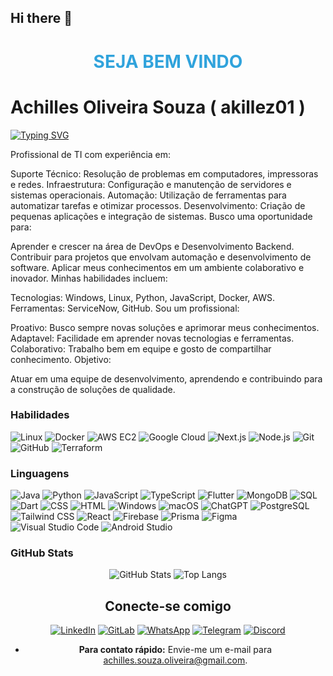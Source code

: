 ## Hi there 👋

<!--
**akillez01/akillez01** is a ✨ _special_ ✨ repository because its `README.md` (this file) appears on your GitHub profile.

Here are some ideas to get you started:

- 🔭 I’m currently working on ...
- 🌱 I’m currently learning ...
- 👯 I’m looking to collaborate on ...
- 🤔 I’m looking for help with ...
- 💬 Ask me about ...
- 📫 How to reach me: ...
- 😄 Pronouns: ...
- ⚡ Fun fact: ...
-->
<h1 align="center" style="color: #30A3DC;">SEJA BEM VINDO</h1>

 # Achilles Oliveira Souza ( akillez01 )

[![Typing SVG](https://readme-typing-svg.herokuapp.com/?color=green&size=35&center=true&vCenter=true&width=1000&lines=Bem+vindo+ao+meu+perfil+do+GitHub!+:%29)](https://git.io/typing-svg)



Profissional de TI com experiência em:

Suporte Técnico: Resolução de problemas em computadores, impressoras e redes.
Infraestrutura: Configuração e manutenção de servidores e sistemas operacionais.
Automação: Utilização de ferramentas para automatizar tarefas e otimizar processos.
Desenvolvimento: Criação de pequenas aplicações e integração de sistemas.
Busco uma oportunidade para:

Aprender e crescer na área de DevOps e Desenvolvimento Backend.
Contribuir para projetos que envolvam automação e desenvolvimento de software.
Aplicar meus conhecimentos em um ambiente colaborativo e inovador.
Minhas habilidades incluem:

Tecnologias: Windows, Linux, Python, JavaScript, Docker, AWS.
Ferramentas: ServiceNow, GitHub.
Sou um profissional:

Proativo: Busco sempre novas soluções e aprimorar meus conhecimentos.
Adaptavel: Facilidade em aprender novas tecnologias e ferramentas.
Colaborativo: Trabalho bem em equipe e gosto de compartilhar conhecimento.
Objetivo:

Atuar em uma equipe de desenvolvimento, aprendendo e contribuindo para a construção de soluções de qualidade.


### Habilidades

![Linux](https://img.shields.io/badge/Linux-000?style=for-the-badge&logo=linux&logoColor=FCC624)
![Docker](https://img.shields.io/badge/Docker-2496ED?style=for-the-badge&logo=docker&logoColor=white)
![AWS EC2](https://img.shields.io/badge/Amazon%20AWS-232F3E.svg?style=for-the-badge&logo=Amazon-AWS&logoColor=white)
![Google Cloud](https://img.shields.io/badge/Google%20Cloud-4285F4?style=for-the-badge&logo=google-cloud&logoColor=white)
![Next.js](https://img.shields.io/badge/Next.js-000000?style=for-the-badge&logo=nextdotjs&logoColor=white)
![Node.js](https://img.shields.io/badge/Node.js-339933?style=for-the-badge&logo=nodedotjs&logoColor=white)
![Git](https://img.shields.io/badge/Git-000?style=for-the-badge&logo=git&logoColor=E94D5F)
![GitHub](https://img.shields.io/badge/GitHub-000?style=for-the-badge&logo=github&logoColor=30A3DC)
![Terraform](https://img.shields.io/badge/Terraform-623CE4?style=for-the-badge&logo=terraform&logoColor=white)

### Linguagens

![Java](https://img.shields.io/badge/java-%23ED8B00.svg?style=for-the-badge&logo=openjdk&logoColor=white)
![Python](https://img.shields.io/badge/Python-3776AB?style=for-the-badge&logo=python&logoColor=white)
![JavaScript](https://img.shields.io/badge/JavaScript-F7DF1E?style=for-the-badge&logo=javascript&logoColor=000)
![TypeScript](https://img.shields.io/badge/TypeScript-3178C6?style=for-the-badge&logo=typescript&logoColor=white)
![Flutter](https://img.shields.io/badge/Flutter-02569B?style=for-the-badge&logo=flutter&logoColor=white)
![MongoDB](https://img.shields.io/badge/MongoDB-4EA94B?style=for-the-badge&logo=mongodb&logoColor=white)
![SQL](https://img.shields.io/badge/SQL-4479A1?style=for-the-badge&logo=MySQL&logoColor=white)
![Dart](https://img.shields.io/badge/Dart-0175C2?style=for-the-badge&logo=dart&logoColor=white)
![CSS](https://img.shields.io/badge/CSS-1572B6?style=for-the-badge&logo=css3&logoColor=white)
![HTML](https://img.shields.io/badge/HTML-E34F26?style=for-the-badge&logo=html5&logoColor=white)
![Windows](https://img.shields.io/badge/Windows-0078D6?style=for-the-badge&logo=windows&logoColor=white)
![macOS](https://img.shields.io/badge/macOS-000000?style=for-the-badge&logo=apple&logoColor=white)
![ChatGPT](https://img.shields.io/badge/ChatGPT-412991?style=for-the-badge&logo=openai&logoColor=white)
![PostgreSQL](https://img.shields.io/badge/PostgreSQL-336791?style=for-the-badge&logo=postgresql&logoColor=white)
![Tailwind CSS](https://img.shields.io/badge/Tailwind_CSS-38B2AC?style=for-the-badge&logo=tailwind-css&logoColor=white)
![React](https://img.shields.io/badge/React-20232A?style=for-the-badge&logo=react&logoColor=61DAFB)
![Firebase](https://img.shields.io/badge/Firebase-FFCA28?style=for-the-badge&logo=firebase&logoColor=black)
![Prisma](https://img.shields.io/badge/Prisma-2D3748?style=for-the-badge&logo=prisma&logoColor=white)
![Figma](https://img.shields.io/badge/Figma-F24E1E?style=for-the-badge&logo=figma&logoColor=white)
![Visual Studio Code](https://img.shields.io/badge/Visual_Studio_Code-007ACC?style=for-the-badge&logo=visual-studio-code&logoColor=white)
![Android Studio](https://img.shields.io/badge/Android_Studio-3DDC84?style=for-the-badge&logo=android-studio&logoColor=white)

### GitHub Stats

<div align="center">
  
![GitHub Stats](https://github-readme-stats.vercel.app/api?username=akillez01&theme=transparent&bg_color=000&border_color=30A3DC&show_icons=true&icon_color=30A3DC&title_color=E94D5F&text_color=FFF)
![Top Langs](https://github-readme-stats.vercel.app/api/top-langs/?username=akillez01&layout=compact&bg_color=000&border_color=30A3DC&title_color=E94D5F&text_color=FFF)


## Conecte-se comigo


[![LinkedIn](https://img.shields.io/badge/LinkedIn-0077B5?style=for-the-badge&logo=linkedin&logoColor=white)](https://www.linkedin.com/in/achilles-oliveira-82a3a021a/)
[![GitLab](https://img.shields.io/badge/GitLab-330F63?style=for-the-badge&logo=gitlab&logoColor=white)](https://github.com/akillez01)
[![WhatsApp](https://img.icons8.com/color/48/00E676/whatsapp.png)](https://wa.me/5592986366861)
[![Telegram](https://img.icons8.com/color/48/0088CC/telegram-app.png)](https://t.me/achilles)
[![Discord](https://img.icons8.com/color/48/3498DB/discord-new.png)](https://discord.com/users/achillessouza)

* **Para contato rápido:** Envie-me um e-mail para achilles.souza.oliveira@gmail.com.
</div>

